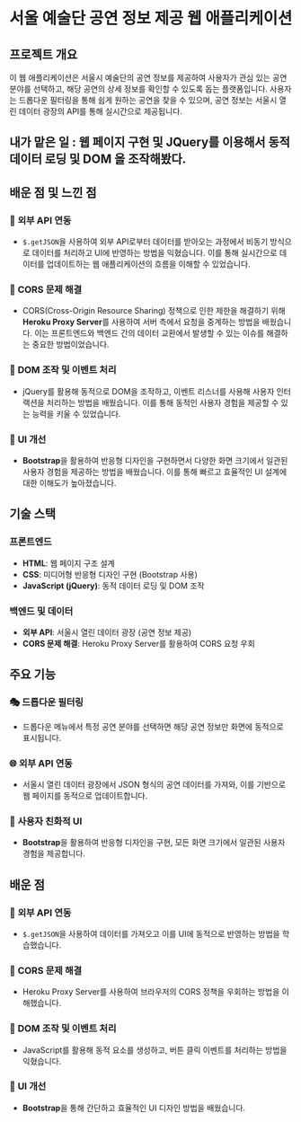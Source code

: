 # 서울 예술단 공연 정보 제공 웹 애플리케이션

## 프로젝트 개요

이 웹 애플리케이션은 서울시 예술단의 공연 정보를 제공하여 사용자가 관심 있는 공연 분야를 선택하고, 해당 공연의 상세 정보를 확인할 수 있도록 돕는 플랫폼입니다. 사용자는 드롭다운 필터링을 통해 쉽게 원하는 공연을 찾을 수 있으며, 공연 정보는 서울시 열린 데이터 광장의 API를 통해 실시간으로 제공됩니다.


## 내가 맡은 일 : 웹 페이지 구현 및 JQuery를 이용해서 동적 데이터 로딩 및 DOM 을 조작해봤다. 

## 배운 점 및 느낀 점

### 🔗 **외부 API 연동**
- `$.getJSON`을 사용하여 외부 API로부터 데이터를 받아오는 과정에서 비동기 방식으로 데이터를 처리하고 UI에 반영하는 방법을 익혔습니다. 이를 통해 실시간으로 데이터를 업데이트하는 웹 애플리케이션의 흐름을 이해할 수 있었습니다.

### 🚧 **CORS 문제 해결**
- CORS(Cross-Origin Resource Sharing) 정책으로 인한 제한을 해결하기 위해 **Heroku Proxy Server**를 사용하여 서버 측에서 요청을 중계하는 방법을 배웠습니다. 이는 프론트엔드와 백엔드 간의 데이터 교환에서 발생할 수 있는 이슈를 해결하는 중요한 방법이었습니다.

### 🔄 **DOM 조작 및 이벤트 처리**
- jQuery를 활용해 동적으로 DOM을 조작하고, 이벤트 리스너를 사용해 사용자 인터랙션을 처리하는 방법을 배웠습니다. 이를 통해 동적인 사용자 경험을 제공할 수 있는 능력을 키울 수 있었습니다.

### 🎨 **UI 개선**
- **Bootstrap**을 활용하여 반응형 디자인을 구현하면서 다양한 화면 크기에서 일관된 사용자 경험을 제공하는 방법을 배웠습니다. 이를 통해 빠르고 효율적인 UI 설계에 대한 이해도가 높아졌습니다.


## 기술 스택

### 프론트엔드
- **HTML**: 웹 페이지 구조 설계
- **CSS**: 미디어형 반응형 디자인 구현 (Bootstrap 사용)
- **JavaScript (jQuery)**: 동적 데이터 로딩 및 DOM 조작

### 백엔드 및 데이터
- **외부 API**: 서울시 열린 데이터 광장 (공연 정보 제공)
- **CORS 문제 해결**: Heroku Proxy Server를 활용하여 CORS 요청 우회

## 주요 기능

### 🎭 **드롭다운 필터링**
- 드롭다운 메뉴에서 특정 공연 분야를 선택하면 해당 공연 정보만 화면에 동적으로 표시됩니다.

### 🌐 **외부 API 연동**
- 서울시 열린 데이터 광장에서 JSON 형식의 공연 데이터를 가져와, 이를 기반으로 웹 페이지를 동적으로 업데이트합니다.

### 📱 **사용자 친화적 UI**
- **Bootstrap**을 활용하여 반응형 디자인을 구현, 모든 화면 크기에서 일관된 사용자 경험을 제공합니다.

## 배운 점

### 🔗 **외부 API 연동**
- `$.getJSON`을 사용하여 데이터를 가져오고 이를 UI에 동적으로 반영하는 방법을 학습했습니다.

### 🚧 **CORS 문제 해결**
- Heroku Proxy Server를 사용하여 브라우저의 CORS 정책을 우회하는 방법을 이해했습니다.

### 🔄 **DOM 조작 및 이벤트 처리**
- JavaScript를 활용해 동적 요소를 생성하고, 버튼 클릭 이벤트를 처리하는 방법을 익혔습니다.

### 🎨 **UI 개선**
- **Bootstrap**을 통해 간단하고 효율적인 UI 디자인 방법을 배웠습니다.
